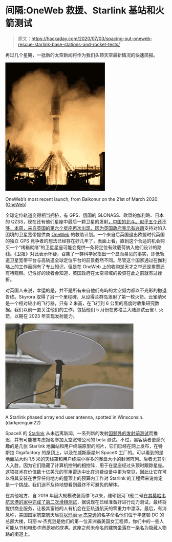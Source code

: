 # 间隔:OneWeb 救援、Starlink 基站和火箭测试

> 原文：<https://hackaday.com/2020/07/03/spacing-out-oneweb-rescue-starlink-base-stations-and-rocket-tests/>

再过几个星期，一批新的太空新闻将作为我们头顶天空最新情况的快速简报。

[![OneWeb's most recent launch, from Baikonur on the 21st of March 2020.](img/4cbbb39eebcc9b85bbecc5a2a1f30547.png)](https://hackaday.com/wp-content/uploads/2020/06/oneweb-launch.jpg)

OneWeb’s most recent launch, from Baikonur on the 21st of March 2020\. ([OneWeb](https://www.oneweb.world/launch3_mediakit))

全球定位轨道变得相当拥挤，有 GPS、俄国的 GLONASS、欧盟的伽利略、日本的 QZSS，现在还有他们星座中最后一颗卫星的发射[，中国的北斗。似乎五个还不够，本周，来自英国的第六个星座再次出现，因为](https://spacenews.com/china-launches-final-satellite-to-complete-beidou-system-booster-falls-downrange/)[英国政府表示有兴趣](https://www.bbc.co.uk/news/uk-politics-53192842)支持对陷入困境的卫星宽带提供商 [OneWeb](https://www.oneweb.world/) 的救助计划。一个来自后英国退出欧盟时代英国的独立 GPS 竞争者的想法已经存在好几年了，表面上看，直到这个合适的机会购买一个“烤箱就绪”的卫星星座可能会提供一条将定位有效载荷纳入他们设计的路线。《卫报》对此表示怀疑，召集了一群科学家指出一个显而易见的事实，即低轨道卫星宽带平台与高轨道全球定位平台的前景截然不同。尽管这个国家通过在伽利略上的工作而拥有了专业知识，但是在 OneWeb 上的收购是天才之举还是累赘还有待观察。记性好的读者会知道，英国政府在太空领域的投资在此之前就有过挫折。

对英国人来说，幸运的是，并不是所有来自他们岛屿的太空努力都以不光彩的撤退告终。Skyrora 取得了另一个里程碑，从设得兰群岛发射了第一枚火箭。云雀纳米是一个相对较小的飞行器，只有 2 米高，在飞行到 6 公里的高度时收集研究数据。我们以前一直关注他们的工作，包括他们 5 月份在苏格兰大陆测试云雀 L 火箭，以期在 2023 年实现发射能力。

[![A Starlink phased array end user antenna, spotted in Winsconsin. (darkpenguin22)](img/59c538dd7e0c67c4e9e2693379d45f20.png)](https://hackaday.com/wp-content/uploads/2020/06/starlink-antenna.jpg)

A Starlink phased array end user antenna, spotted in Winsconsin. (darkpenguin22)

SpaceX 的 [Starlink](https://www.starlink.com/) 从未远离新闻，一系列新的发射[因额外的发射前测试](https://twitter.com/SpaceX/status/1276575800687382528)而推迟，并有可能被考虑报名参加太空宽带公司的 beta 测试。不过，黑客读者更感兴趣的是几张 Starlink 地面站和用户终端原型的照片，它们已经在网上发布，在特斯拉 Gigafactory 的屋顶上，以及在威斯康星州 SpaceX 工厂的。可以看到的是地面站大约 1.5 米的天线罩和用户终端小得多的餐盘大小的封闭阵列。后者尤其引人入胜，因为它们隐藏了计算机控制的相控阵，用于在星座经过头顶时跟踪星座。这项技术在价值数十亿美元的军用雷达中比在消费设备中更为常见，因此让它在可以将其安装在世界任何地方的屋顶上的预算内工作对 Starlink 的工程师来说肯定是一个挑战。我们迫不及待地想看到最终不可避免的解体。

在其他地方，自 2019 年因大规模改装而停飞以来，维珍银河飞船二号[在其莫哈韦航天港的家中完成了第二次滑翔测试](https://spacenews.com/spaceshiptwo-makes-second-glide-flight-from-spaceport-america/)，据说现在已经准备好进行动力测试，最终将提供商业服务，让极其富裕的人有机会在亚轨道航天的零重力中漂浮。最后，有消息称，美国国家航空航天局[将以玛丽·w·杰克逊](https://www.space.com/mary-jackson-hidden-figure-nasa-headquarters.html)的名字命名他们位于华盛顿 DC 的总部大楼，玛丽·w·杰克逊是他们的第一位非洲裔美国女工程师，你们中的一些人可能从书和电影*中熟悉她的故事*。这座之前未命名的建筑坐落在一条名为隐藏人物路的街道上。
